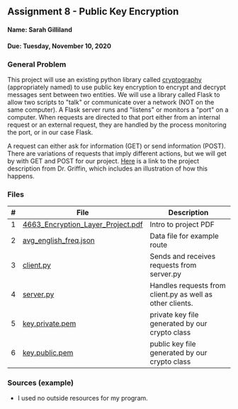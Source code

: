 ## Assignment 8 - Public Key Encryption
#### Name: Sarah Gilliland
#### Due: Tuesday, November 10, 2020

### General Problem
This project will use an existing python library called [cryptography](https://cryptography.io/en/latest/index.html) (appropriately named) to use public key encryption 
to encrypt and decrypt messages sent between two entities.  We will use a library called Flask to allow two scripts
to "talk" or communicate over a network (NOT on the same computer). 
A Flask server runs and "listens" or monitors a "port" on a computer. When requests are directed to that port either from
an internal request or an external request, they are handled by the process monitoring the port, or in our case Flask.

A request can either ask for information (GET) or send information (POST). There are variations of requests that imply 
different actions, but we will get by with GET and POST for our project. [Here](https://github.com/rugbyprof/4663-Cryptography/blob/master/Assignments/A08/README.md) is a link to
the project description from Dr. Griffin, which includes an illustration of how this happens.

### Files

|   #   | File                       | Description                                                |
| :---: | -------------------------- | ---------------------------------------------------------- |
|   1   | [4663_Encryption_Layer_Project.pdf](https://github.com/sgilliland/4663-Cryptography-Gilliland/blob/master/Assignments/A08/4663_Encryption_Layer_Project.pdf)    | Intro to project PDF   |
|   2   | [avg_english_freq.json](https://github.com/sgilliland/4663-Cryptography-Gilliland/blob/master/Assignments/A08/avg_english_freq.json)     | Data file for example route      | 
|   3   | [client.py](https://github.com/sgilliland/4663-Cryptography-Gilliland/blob/master/Assignments/A08/client.py)     | Sends and receives requests from server.py  |
|   4   | [server.py](https://github.com/sgilliland/4663-Cryptography-Gilliland/blob/master/Assignments/A08/server.py)     |  Handles requests from client.py as well as other clients. |
|   5   | [key.private.pem](https://github.com/sgilliland/4663-Cryptography-Gilliland/blob/master/Assignments/A08/key.private.pem) | private key file generated by our crypto class |
|   6   | [key.public.pem](https://github.com/sgilliland/4663-Cryptography-Gilliland/blob/master/Assignments/A08/key.public.pem) | public key file generated by our crypto class |

### Sources (example)
- I used no outside resources for my program.
